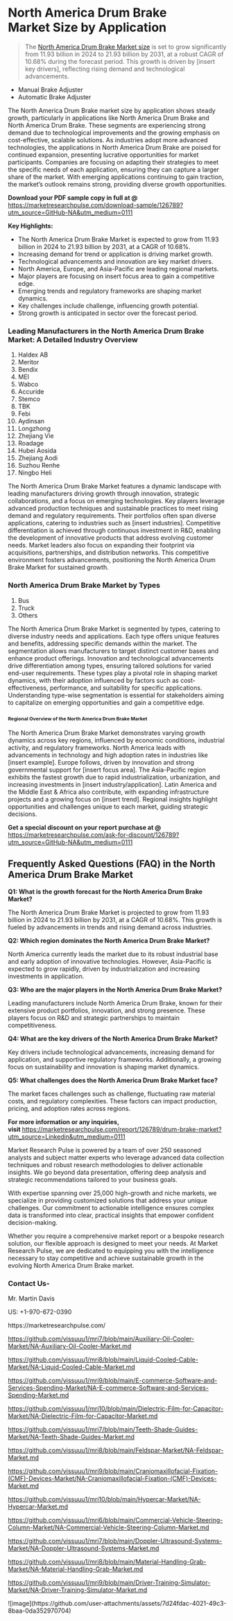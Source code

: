 <h1>North America Drum Brake Market&nbsp;Size by Application</h1><blockquote><p>The <a href="https://marketresearchpulse.com/download-sample/126789?utm_source=GitHub-NA&amp;utm_medium=0111">North America Drum Brake Market size</a> is set to grow significantly from 11.93 billion in 2024 to 21.93 billion by 2031, at a robust CAGR of 10.68% during the forecast period. This growth is driven by [insert key drivers], reflecting rising demand and technological advancements.</p></blockquote><ul><li>Manual Brake Adjuster<li> Automatic Brake Adjuster</li></ul><p>The North America Drum Brake market size by application shows steady growth, particularly in applications like North America Drum Brake and North America Drum Brake. These segments are experiencing strong demand due to technological improvements and the growing emphasis on cost-effective, scalable solutions. As industries adopt more advanced technologies, the applications in North America Drum Brake are poised for continued expansion, presenting lucrative opportunities for market participants. Companies are focusing on adapting their strategies to meet the specific needs of each application, ensuring they can capture a larger share of the market. With emerging applications continuing to gain traction, the market’s outlook remains strong, providing diverse growth opportunities.</p><p><strong>Download your PDF sample copy in full at @ </strong><a href="https://marketresearchpulse.com/download-sample/126789?utm_source=GitHub-NA&amp;utm_medium=0111">https://marketresearchpulse.com/download-sample/126789?utm_source=GitHub-NA&amp;utm_medium=0111</a></p><p><strong>Key Highlights: </strong></p><ul><li>The North America Drum Brake Market is expected to grow from 11.93 billion in 2024 to 21.93 billion by 2031, at a CAGR of 10.68%.</li><li>Increasing demand for trend or application is driving market growth.</li><li>Technological advancements and innovation are key market drivers.</li><li>North America, Europe, and Asia-Pacific are leading regional markets.</li><li>Major players are focusing on insert focus area to gain a competitive edge.</li><li>Emerging trends and regulatory frameworks are shaping market dynamics.</li><li>Key challenges include challenge, influencing growth potential.</li><li>Strong growth is anticipated in sector over the forecast period.</li></ul><h3>Leading Manufacturers in the North America Drum Brake Market: A Detailed Industry Overview</h3><ol><li>Haldex AB</li><li>Meritor</li><li>Bendix</li><li>MEI</li><li>Wabco</li><li>Accuride</li><li>Stemco</li><li>TBK</li><li>Febi</li><li>Aydinsan</li><li>Longzhong</li><li>Zhejiang Vie</li><li>Roadage</li><li>Hubei Aosida</li><li>Zhejiang Aodi</li><li>Suzhou Renhe</li><li>Ningbo Heli</li></ol><div class="flex max-w-full flex-col flex-grow"><div class="min-h-8 text-message flex w-full flex-col items-end gap-2 whitespace-normal break-words [.text-message+&amp;]:mt-5" dir="auto" data-message-author-role="assistant" data-message-id="fd8432e4-4910-450d-b182-61b7bfb0a01f" data-message-model-slug="gpt-4o"><div class="flex w-full flex-col gap-1 empty:hidden first:pt-[3px]"><div class="markdown prose w-full break-words dark:prose-invert light"><p>The North America Drum Brake Market features a dynamic landscape with leading manufacturers driving growth through innovation, strategic collaborations, and a focus on emerging technologies. Key players leverage advanced production techniques and sustainable practices to meet rising demand and regulatory requirements. Their portfolios often span diverse applications, catering to industries such as [insert industries]. Competitive differentiation is achieved through continuous investment in R&amp;D, enabling the development of innovative products that address evolving customer needs. Market leaders also focus on expanding their footprint via acquisitions, partnerships, and distribution networks. This competitive environment fosters advancements, positioning the North America Drum Brake Market for sustained growth.</p></div></div></div></div><h3>North America Drum Brake Market by Types</h3><ol><li>Bus<li> Truck<li> Others</li></ol><div class="flex max-w-full flex-col flex-grow"><div class="min-h-8 text-message flex w-full flex-col items-end gap-2 whitespace-normal break-words [.text-message+&amp;]:mt-5" dir="auto" data-message-author-role="assistant" data-message-id="084470be-0bb7-4664-bddf-5156b4f41249" data-message-model-slug="gpt-4o-mini"><div class="flex w-full flex-col gap-1 empty:hidden first:pt-[3px]"><div class="markdown prose w-full break-words dark:prose-invert light"><p>The North America Drum Brake Market is segmented by types, catering to diverse industry needs and applications. Each type offers unique features and benefits, addressing specific demands within the market. The segmentation allows manufacturers to target distinct customer bases and enhance product offerings. Innovation and technological advancements drive differentiation among types, ensuring tailored solutions for varied end-user requirements. These types play a pivotal role in shaping market dynamics, with their adoption influenced by factors such as cost-effectiveness, performance, and suitability for specific applications. Understanding type-wise segmentation is essential for stakeholders aiming to capitalize on emerging opportunities and gain a competitive edge.</p></div></div></div></div><h3><span style="font-size: 11px;">Regional Overview of the North America Drum Brake Market</span></h3><div class="flex max-w-full flex-col flex-grow"><div class="min-h-8 text-message flex w-full flex-col items-end gap-2 whitespace-normal break-words [.text-message+&amp;]:mt-5" dir="auto" data-message-author-role="assistant" data-message-id="e9038762-ce64-4e30-91c9-9bd413514231" data-message-model-slug="gpt-4o-mini"><div class="flex w-full flex-col gap-1 empty:hidden first:pt-[3px]"><div class="markdown prose w-full break-words dark:prose-invert light"><p>The North America Drum Brake Market demonstrates varying growth dynamics across key regions, influenced by economic conditions, industrial activity, and regulatory frameworks. North America leads with advancements in technology and high adoption rates in industries like [insert example]. Europe follows, driven by innovation and strong governmental support for [insert focus area]. The Asia-Pacific region exhibits the fastest growth due to rapid industrialization, urbanization, and increasing investments in [insert industry/application]. Latin America and the Middle East &amp; Africa also contribute, with expanding infrastructure projects and a growing focus on [insert trend]. Regional insights highlight opportunities and challenges unique to each market, guiding strategic decisions.</p></div></div></div></div><p><strong>Get a special discount on your report purchase at @ </strong><a href="https://marketresearchpulse.com/ask-for-discount/126789?utm_source=GitHub-NA&amp;utm_medium=0111">https://marketresearchpulse.com/ask-for-discount/126789?utm_source=GitHub-NA&amp;utm_medium=0111</a></p><h2>Frequently Asked Questions (FAQ) in the North America Drum Brake Market</h2><p><strong>Q1: What is the growth forecast for the North America Drum Brake Market?</strong></p><p>The North America Drum Brake Market is projected to grow from 11.93 billion in 2024 to 21.93 billion by 2031, at a CAGR of 10.68%. This growth is fueled by advancements in trends and rising demand across industries.</p><p><strong>Q2: Which region dominates the North America Drum Brake Market?</strong></p><p>North America currently leads the market due to its robust industrial base and early adoption of innovative technologies. However, Asia-Pacific is expected to grow rapidly, driven by industrialization and increasing investments in application.</p><p><strong>Q3: Who are the major players in the North America Drum Brake Market?</strong></p><p>Leading manufacturers include North America Drum Brake, known for their extensive product portfolios, innovation, and strong presence. These players focus on R&amp;D and strategic partnerships to maintain competitiveness.</p><p><strong>Q4: What are the key drivers of the North America Drum Brake Market?</strong></p><p>Key drivers include technological advancements, increasing demand for application, and supportive regulatory frameworks. Additionally, a growing focus on sustainability and innovation is shaping market dynamics.</p><p><strong>Q5: What challenges does the North America Drum Brake Market face?</strong></p><p>The market faces challenges such as challenge, fluctuating raw material costs, and regulatory complexities. These factors can impact production, pricing, and adoption rates across regions.</p><p><strong>For more information or any inquiries, visit&nbsp;</strong><a href="https://marketresearchpulse.com/report/126789/drum-brake-market?utm_source=Linkedin&utm_medium=0111">https://marketresearchpulse.com/report/126789/drum-brake-market?utm_source=Linkedin&utm_medium=0111</a></p><p>Market Research Pulse is powered by a team of over 250 seasoned analysts and subject matter experts who leverage advanced data collection techniques and robust research methodologies to deliver actionable insights. We go beyond data presentation, offering deep analysis and strategic recommendations tailored to your business goals.</p><p>With expertise spanning over 25,000 high-growth and niche markets, we specialize in providing customized solutions that address your unique challenges. Our commitment to actionable intelligence ensures complex data is transformed into clear, practical insights that empower confident decision-making.</p><p>Whether you require a comprehensive market report or a bespoke research solution, our flexible approach is designed to meet your needs. At Market Research Pulse, we are dedicated to equipping you with the intelligence necessary to stay competitive and achieve sustainable growth in the evolving North America Drum Brake market.</p><h3><strong>Contact Us-</strong></h3><p>Mr. Martin Davis</p><p>US: +1-970-672-0390</p><p>https://marketresearchpulse.com/</p><p><a href="https://github.com/vissuuu1/mri7/blob/main/Auxiliary-Oil-Cooler-Market/NA-Auxiliary-Oil-Cooler-Market.md">https://github.com/vissuuu1/mri7/blob/main/Auxiliary-Oil-Cooler-Market/NA-Auxiliary-Oil-Cooler-Market.md</a></p><p><a href="https://github.com/vissuuu1/mri8/blob/main/Liquid-Cooled-Cable-Market/NA-Liquid-Cooled-Cable-Market.md">https://github.com/vissuuu1/mri8/blob/main/Liquid-Cooled-Cable-Market/NA-Liquid-Cooled-Cable-Market.md</a></p><p><a href="https://github.com/vissuuu1/mri9/blob/main/E-commerce-Software-and-Services-Spending-Market/NA-E-commerce-Software-and-Services-Spending-Market.md">https://github.com/vissuuu1/mri9/blob/main/E-commerce-Software-and-Services-Spending-Market/NA-E-commerce-Software-and-Services-Spending-Market.md</a></p><p><a href="https://github.com/vissuuu1/mri10/blob/main/Dielectric-Film-for-Capacitor-Market/NA-Dielectric-Film-for-Capacitor-Market.md">https://github.com/vissuuu1/mri10/blob/main/Dielectric-Film-for-Capacitor-Market/NA-Dielectric-Film-for-Capacitor-Market.md</a></p><p><a href="https://github.com/vissuuu1/mri7/blob/main/Teeth-Shade-Guides-Market/NA-Teeth-Shade-Guides-Market.md">https://github.com/vissuuu1/mri7/blob/main/Teeth-Shade-Guides-Market/NA-Teeth-Shade-Guides-Market.md</a></p><p><a href="https://github.com/vissuuu1/mri8/blob/main/Feldspar-Market/NA-Feldspar-Market.md">https://github.com/vissuuu1/mri8/blob/main/Feldspar-Market/NA-Feldspar-Market.md</a></p><p><a href="https://github.com/vissuuu1/mri9/blob/main/Craniomaxillofacial-Fixation-(CMF)-Devices-Market/NA-Craniomaxillofacial-Fixation-(CMF)-Devices-Market.md">https://github.com/vissuuu1/mri9/blob/main/Craniomaxillofacial-Fixation-(CMF)-Devices-Market/NA-Craniomaxillofacial-Fixation-(CMF)-Devices-Market.md</a></p><p><a href="https://github.com/vissuuu1/mri10/blob/main/Hypercar-Market/NA-Hypercar-Market.md">https://github.com/vissuuu1/mri10/blob/main/Hypercar-Market/NA-Hypercar-Market.md</a></p><p><a href="https://github.com/vissuuu1/mri6/blob/main/Commercial-Vehicle-Steering-Column-Market/NA-Commercial-Vehicle-Steering-Column-Market.md">https://github.com/vissuuu1/mri6/blob/main/Commercial-Vehicle-Steering-Column-Market/NA-Commercial-Vehicle-Steering-Column-Market.md</a></p><p><a href="https://github.com/vissuuu1/mri7/blob/main/Doppler-Ultrasound-Systems-Market/NA-Doppler-Ultrasound-Systems-Market.md">https://github.com/vissuuu1/mri7/blob/main/Doppler-Ultrasound-Systems-Market/NA-Doppler-Ultrasound-Systems-Market.md</a></p><p><a href="https://github.com/vissuuu1/mri8/blob/main/Material-Handling-Grab-Market/NA-Material-Handling-Grab-Market.md">https://github.com/vissuuu1/mri8/blob/main/Material-Handling-Grab-Market/NA-Material-Handling-Grab-Market.md</a></p><p><a href="https://github.com/vissuuu1/mri9/blob/main/Driver-Training-Simulator-Market/NA-Driver-Training-Simulator-Market.md">https://github.com/vissuuu1/mri9/blob/main/Driver-Training-Simulator-Market/NA-Driver-Training-Simulator-Market.md</a></p>
![image](https://github.com/user-attachments/assets/7d24fdac-4021-49c3-8baa-0da352970704)
